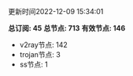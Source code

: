 更新时间2022-12-09 15:34:01

**总订阅: 45**
**总节点: 713**
**有效节点: 146**
- v2ray节点: 142
- trojan节点: 3
- ss节点: 1
